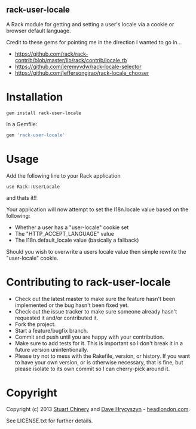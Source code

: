 rack-user-locale
----------------

A Rack module for getting and setting a user's locale via a cookie or browser default language.

Credit to these gems for pointing me in the direction I wanted to go in...

* https://github.com/rack/rack-contrib/blob/master/lib/rack/contrib/locale.rb
* https://github.com/jeremyvdw/rack-locale-selector
* https://github.com/jeffersongirao/rack-locale_chooser

Installation
============

```
gem install rack-user-locale
```

In a Gemfile:

```ruby
gem 'rack-user-locale'
```

Usage
=====

Add the following line to your Rack application

```
use Rack::UserLocale
```

and thats it!!

Your application will now attempt to set the I18n.locale value based on the following:

* Whether a user has a "user-locale" cookie set
* The "HTTP_ACCEPT_LANGUAGE" value
* The I18n.default_locale value (basically a fallback)

Should you wish to overwrite a users locale value then simple rewrite the "user-locale" cookie.

Contributing to rack-user-locale
=======================

* Check out the latest master to make sure the feature hasn't been implemented or the bug hasn't been fixed yet.
* Check out the issue tracker to make sure someone already hasn't requested it and/or contributed it.
* Fork the project.
* Start a feature/bugfix branch.
* Commit and push until you are happy with your contribution.
* Make sure to add tests for it. This is important so I don't break it in a future version unintentionally.
* Please try not to mess with the Rakefile, version, or history. If you want to have your own version, or is otherwise necessary, that is fine, but please isolate to its own commit so I can cherry-pick around it.

Copyright
=========

Copyright (c) 2013 [Stuart Chinery](http://www.headlondon.com/who-we-are#stuart-chinery) and [Dave Hrycyszyn](http://www.headlondon.com/who-we-are#david-hrycyszyn) - [headlondon.com](http://www.headlondon.com).

See LICENSE.txt for further details.